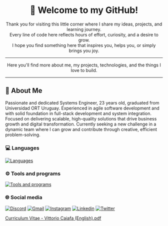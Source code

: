 <div align="center">

# 👋 Welcome to my GitHub!

Thank you for visiting this little corner where I share my ideas, projects, and learning journey.  
Every line of code here reflects hours of effort, curiosity, and a desire to grow.  
I hope you find something here that inspires you, helps you, or simply brings you joy.

---

Here you'll find more about me, my projects, technologies, and the things I love to build.

---

</div>


## 🚀 About Me
Passionate and dedicated Systems Engineer, 23 years old, graduated from Universidad ORT Uruguay. Experienced in agile software development and with solid foundation in full-stack development and system integration. Focused on delivering scalable, high-quality solutions that drive business growth and digital transformation. Currently seeking a new challenge in a dynamic team where I can grow and contribute through creative, efficient problem-solving.

### 💻 Languages

[![Languages](https://skillicons.dev/icons?i=dotnet,angular,c,cs,cpp,css,html,java,js,jest,nodejs,py,react,ts)]()

### ⚙ Tools and programs

[![Tools and programs](https://skillicons.dev/icons?i=arduino,aws,azure,docker,figma,notion,ps,postgres,postman,selenium,visualstudio,vscode)]()

### 🌐 Social media

[![Discord](https://skillicons.dev/icons?i=discord)](https://discord.com/users/123456789012345678)
[![Gmail](https://skillicons.dev/icons?i=gmail)](mailto:vittorio.caiafa@gmail.com)
[![Instagram](https://skillicons.dev/icons?i=instagram)](https://www.instagram.com/vittocaiafa/)
[![Linkedin](https://skillicons.dev/icons?i=linkedin)](https://www.linkedin.com/in/vittorio-caiafa/)
[![Twitter](https://skillicons.dev/icons?i=twitter)](https://twitter.com/vittocaiafa?s=21&t=f4L4zq8FkqALNJRPnHRj0g)

[Curriculum Vitae - Vittorio Caiafa (English).pdf](https://github.com/user-attachments/files/20400720/Curriculum.Vitae.-.Vittorio.Caiafa.English.pdf)

<!--
https://github.com/tandpfun/skill-icons?tab=readme-ov-file#icons-list
-->
